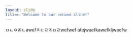 ```yaml
---
layout: slide
title: "Welcome to our second slide!"
---
```

ㅁㄴㅇㄻㄴawefㅈㄷㄹㅈㅁㄹwefwef
afejwaefkawefkljwaefw

